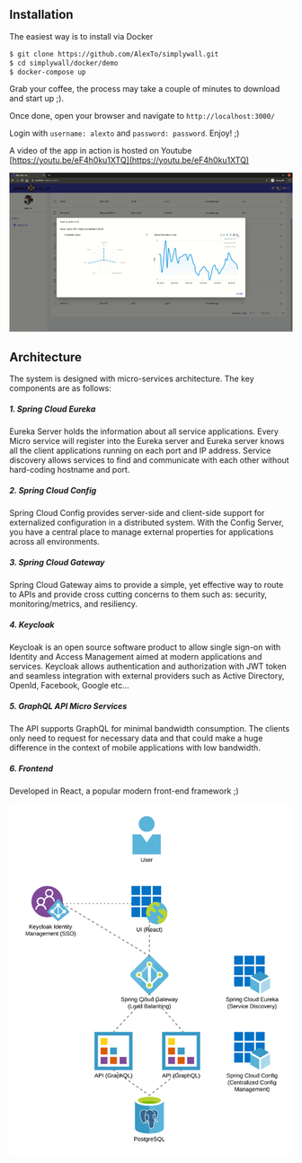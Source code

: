 ## Installation

The easiest way is to install via Docker

```
$ git clone https://github.com/AlexTo/simplywall.git
$ cd simplywall/docker/demo
$ docker-compose up
```

Grab your coffee, the process may take a couple of minutes to download and start up ;). 

Once done, open your browser and navigate to `http://localhost:3000/`

Login with `username: alexto` and `password: password`. Enjoy! ;) 

A video of the app in action is hosted on Youtube [https://youtu.be/eF4h0ku1XTQ](https://youtu.be/eF4h0ku1XTQ)

[![](simplywall.png)](https://youtu.be/eF4h0ku1XTQ)

## Architecture

The system is designed with micro-services architecture. The key components are as follows:

##### 1. Spring Cloud Eureka

Eureka Server holds the information about all service applications. Every Micro service will register into the Eureka server and Eureka server knows all the client applications running on each port and IP address. Service discovery allows services to find and communicate with each other without hard-coding hostname and port. 

##### 2. Spring Cloud Config

Spring Cloud Config provides server-side and client-side support for externalized configuration in a distributed system. With the Config Server, you have a central place to manage external properties for applications across all environments. 

##### 3. Spring Cloud Gateway 

Spring Cloud Gateway aims to provide a simple, yet effective way to route to APIs and provide cross cutting concerns to them such as: security, monitoring/metrics, and resiliency.

##### 4. Keycloak 

Keycloak is an open source software product to allow single sign-on with Identity and Access Management aimed at modern applications and services. Keycloak allows authentication and authorization with JWT token and seamless integration with external providers such as Active Directory, OpenId, Facebook, Google etc...

##### 5. GraphQL API Micro Services

The API supports GraphQL for minimal bandwidth consumption. The clients only need to request for necessary data and that could make a huge difference in the context of mobile applications with low bandwidth.  

##### 6. Frontend

Developed in React, a popular modern front-end framework ;)

![](arch.png)
